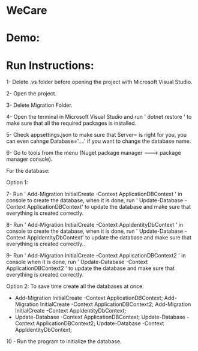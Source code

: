 # WeCare

# Demo:

# Run Instructions:

1- Delete .vs folder before opening the project with Microsoft Visual Studio.

2- Open the project.

3- Delete Migration Folder.

4- Open the terminal in Microsoft Visual Studio and run ' dotnet restore ' to make sure that all the required packages is installed.

5- Check appsettings.json to make sure that Server= is right for you, you can even cahnge Database='....' if you want to change the database name.

6- Go to tools from the menu (Nuget package manager ---> package manager console).

For the database:

Option 1:

7- Run ' Add-Migration InitialCreate -Context ApplicationDBContext ' in console to create the database, when it is done, run ' Update-Database -Context ApplicationDBContext' to update the database and make sure that everything is created correctly.

8- Run ' Add-Migration InitialCreate -Context AppIdentityDbContext ' in console to create the database, when it is done, run ' Update-Database -Context AppIdentityDbContext' to update the database and make sure that everything is created correctly..

9- Run ' Add-Migration InitialCreate -Context ApplicationDBContext2 ' in console when it is done, run ' Update-Database -Context ApplicationDBContext2 ' to update the database and make sure that everything is created correctly.

Option 2:
To save time create all the databases at once:

- Add-Migration InitialCreate -Context ApplicationDBContext; Add-Migration InitialCreate -Context ApplicationDBContext2; Add-Migration InitialCreate -Context AppIdentityDbContext;
- Update-Database -Context ApplicationDBContext; Update-Database -Context ApplicationDBContext2; Update-Database -Context AppIdentityDbContext;

10 - Run the program to initialize the database.

